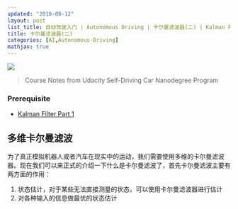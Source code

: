 ```yaml
---
updated: "2018-08-12"
layout: post
list_title: 自动驾驶入门 | Autonomous Driving | 卡尔曼滤波器(二) | Kalman Filter Part 2
title: 卡尔曼滤波器(二)
categories: [AI,Autonomous-Driving]
mathjax: true
---
```


<img class="md-img-center" src="{{site.baseurl}}/assets/images/2018/07/ad-location.png">

> Course Notes from Udacity Self-Driving Car Nanodegree Program

### Prerequisite

- [Kalman Filter Part 1]()


## 多维卡尔曼滤波

为了真正模拟机器人或者汽车在现实中的运动，我们需要使用多维的卡尔曼滤波器。现在我们可以来正式的介绍一下什么是卡尔曼滤波了，首先卡尔曼滤波主要有两方面的作用：

1. 状态估计，对于某些无法直接测量的状态，可以使用卡尔曼滤波器进行估计
2. 对各种输入的信息做最优的状态估计
